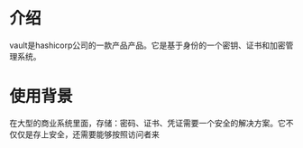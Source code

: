 # 介绍
vault是hashicorp公司的一款产品产品。它是基于身份的一个密钥、证书和加密管理系统。

# 使用背景
在大型的商业系统里面，存储：密码、证书、凭证需要一个安全的解决方案。它不仅仅是存上安全，还需要能够按照访问者来